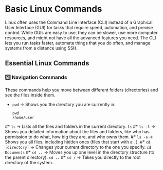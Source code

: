 

# Basic Linux Commands

Linux often uses the Command Line Interface (CLI) instead of a Graphical User Interface (GUI) for tasks that require speed, automation, and precise control. While GUIs are easy to use, they can be slower, use more computer resources, and might not have all the advanced features you need. The CLI lets you run tasks faster, automate things that you do often, and manage systems from a distance using SSH.

## Essential Linux Commands

### 1️⃣ Navigation Commands

These commands help you move between different folders (directories) and see the files inside them.

* `pwd` → Shows you the directory you are currently in.
    ```
    pwd
    /home/user
    ```
#* `ls` → Lists all the files and folders in the current directory.
    ```
    ls
    ```
#* `ls -l` → Shows you detailed information about the files and folders, like who has permission to do what, how big they are, and who owns them.
#* `ls -a` → Shows you all files, including hidden ones (files that start with a `.`).
#* `cd [directory]` → Changes your current directory to the one you specify.
    ```
    cd Documents
    ```
#* `cd ..` → Moves you up one level in the directory structure (to the parent directory).
    ```
    cd ..
    ```
#* `cd /` → Takes you directly to the root directory of the system.









